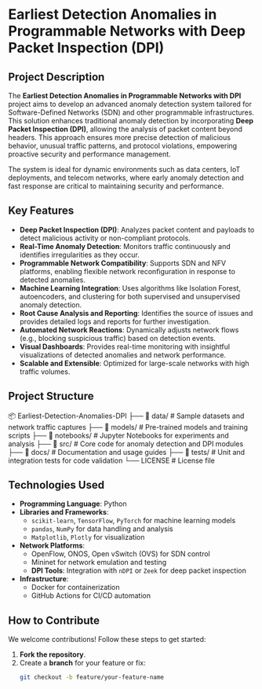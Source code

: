 # **Earliest Detection Anomalies in Programmable Networks with Deep Packet Inspection (DPI)**

## **Project Description**  
The **Earliest Detection Anomalies in Programmable Networks with DPI** project aims to develop an advanced anomaly detection system tailored for Software-Defined Networks (SDN) and other programmable infrastructures. This solution enhances traditional anomaly detection by incorporating **Deep Packet Inspection (DPI)**, allowing the analysis of packet content beyond headers. This approach ensures more precise detection of malicious behavior, unusual traffic patterns, and protocol violations, empowering proactive security and performance management.  

The system is ideal for dynamic environments such as data centers, IoT deployments, and telecom networks, where early anomaly detection and fast response are critical to maintaining security and performance.

## **Key Features**  
- **Deep Packet Inspection (DPI)**: Analyzes packet content and payloads to detect malicious activity or non-compliant protocols.  
- **Real-Time Anomaly Detection**: Monitors traffic continuously and identifies irregularities as they occur.  
- **Programmable Network Compatibility**: Supports SDN and NFV platforms, enabling flexible network reconfiguration in response to detected anomalies.  
- **Machine Learning Integration**: Uses algorithms like Isolation Forest, autoencoders, and clustering for both supervised and unsupervised anomaly detection.  
- **Root Cause Analysis and Reporting**: Identifies the source of issues and provides detailed logs and reports for further investigation.  
- **Automated Network Reactions**: Dynamically adjusts network flows (e.g., blocking suspicious traffic) based on detection events.  
- **Visual Dashboards**: Provides real-time monitoring with insightful visualizations of detected anomalies and network performance.  
- **Scalable and Extensible**: Optimized for large-scale networks with high traffic volumes.

## **Project Structure**  

📦 Earliest-Detection-Anomalies-DPI 
├── 📂 data/ # Sample datasets and network traffic captures 
├── 📂 models/ # Pre-trained models and training scripts 
├── 📂 notebooks/ # Jupyter Notebooks for experiments and analysis
├── 📂 src/ # Core code for anomaly detection and DPI modules 
├── 📂 docs/ # Documentation and usage guides
├── 📂 tests/ # Unit and integration tests for code validation
└── LICENSE # License file

## **Technologies Used**  
- **Programming Language**: Python  
- **Libraries and Frameworks**:  
  - `scikit-learn`, `TensorFlow`, `PyTorch` for machine learning models  
  - `pandas`, `NumPy` for data handling and analysis  
  - `Matplotlib`, `Plotly` for visualization  
- **Network Platforms**:  
  - OpenFlow, ONOS, Open vSwitch (OVS) for SDN control  
  - Mininet for network emulation and testing  
  - **DPI Tools**: Integration with `nDPI` or `Zeek` for deep packet inspection  
- **Infrastructure**:  
  - Docker for containerization  
  - GitHub Actions for CI/CD automation

## **How to Contribute**  
We welcome contributions! Follow these steps to get started:  
1. **Fork the repository**.  
2. Create a **branch** for your feature or fix:  
   ```bash
   git checkout -b feature/your-feature-name
